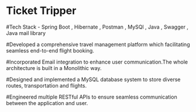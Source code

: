 # Ticket Tripper 

#Tech Stack - Spring Boot , Hibernate , Postman , MySQl , Java , Swagger , Java mail library

#Developed a comprehensive travel management platform which facilitating seamless end-to-end flight booking.

#Incorporated Email integration to enhance user communication.The whole architecture is built in a Monolithic way.

#Designed and implemented a MySQL database system to store diverse routes, transportation and flights.

#Engineered multiple RESTful APIs to ensure seamless communication between the application and user.
